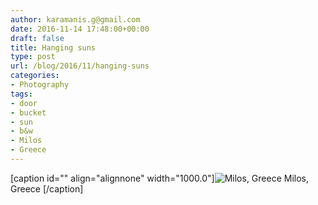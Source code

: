 ```yaml
---
author: karamanis.g@gmail.com
date: 2016-11-14 17:48:00+00:00
draft: false
title: Hanging suns
type: post
url: /blog/2016/11/hanging-suns
categories:
- Photography
tags:
- door
- bucket
- sun
- b&w
- Milos
- Greece
---
```


[caption id="" align="alignnone" width="1000.0"]![ Milos, Greece ](https://images.squarespace-cdn.com/content/v1/4f3f61bae4b063b909445965/1478879312134-TLITBLEHYARC2Z3RHP8J/ke17ZwdGBToddI8pDm48kNu93_l1Rc0JoXikXAEKHf17gQa3H78H3Y0txjaiv_0fDoOvxcdMmMKkDsyUqMSsMWxHk725yiiHCCLfrh8O1z5QHyNOqBUUEtDDsRWrJLTmDJyaVitQ06bkWUY0OMxkmN-bdz7wg8la12Me-ub45vBE5029s6uMXtkNCzVgxK8m/20160827-DSCF2948.jpg?format=original)
 Milos, Greece [/caption]

